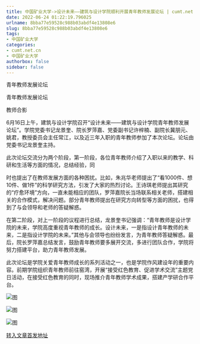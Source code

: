 ```yaml
---
title: 中国矿业大学->设计未来——建筑与设计学院顺利开展青年教师发展论坛 | cumt.net.cn
date: 2022-06-24 01:22:19.796025
urlname: 8bba77e59528c988b03abdf4e13808e6
slug: 8bba77e59528c988b03abdf4e13808e6
tags: 
- 中国矿业大学
categories:
- cumt.net.cn
- 中国矿业大学
authorbox: false
sidebar: false
---
```

青年教师发展论坛

青年教师发展论坛

教师合影

6月16日上午，建筑与设计学院召开“设计未来——建筑与设计学院青年教师发展论坛”。学院党委书记龙景奎、院长罗萍嘉、党委副书记许梓楠、副院长冀朋元、姚君，教授委员会主任常江，以及近三年入职的青年教师参加了本次论坛。论坛由党委书记龙景奎主持。

此次论坛交流分为两个阶段，第一阶段，各位青年教师介绍了入职以来的教学、科研和生活等方面的情况，总结经验，同
<!--more-->
时也提出了在教师发展方面的各种困扰。比如，朱兆华老师提出了“看1000件、想10件、做1件”的科学研究方法，引发了大家的热烈讨论。王诗琪老师提出其研究的“疗愈环境”方向，一直未能相应的团队，罗萍嘉院长当场联系相关老师，搭建相关的合作模式，解决问题。部分青年教师提出在研究方向转型等方面的困扰，也得到了与会领导和老师的答疑解惑。

在第二阶段，对上一阶段的议程进行总结，龙景奎书记强调：“青年教师是设计学院的未来，学院高度重视青年教师的成长。设计未来，一是指设计青年教师的未来，二是指设计学院的未来。”其他与会领导也纷纷发言，为青年教师答疑解惑。最后，院长罗萍嘉总结发言，鼓励青年教师要多展开交流，多进行团队合作，学院将努力搭建平台，助力青年教师发展。

此次论坛是学院关爱青年教师成长的系列活动之一，也是学院作风建设年的重要内容。前期学院组织青年教师前往窑湾，开展“接受红色教育、促进学术交流”主题党日活动，在接受红色教育的同时，现场推介青年教师学术成果，搭建产学研合作平台。

![图](http://xwzx.cumt.edu.cn/_upload/article/images/19/f1/478fbeed484195dfa0b0ccc41e0b/2991c9f5-f61b-4c03-94fa-085dfb9da97e.jpg)

![图](http://xwzx.cumt.edu.cn/_upload/article/images/19/f1/478fbeed484195dfa0b0ccc41e0b/651a23f1-c58a-45af-8e2c-3534956bfbcb.png)

![图](http://xwzx.cumt.edu.cn/_upload/article/images/19/f1/478fbeed484195dfa0b0ccc41e0b/4d3dcea7-31f4-4518-ac64-fc5f5ee7d347.png)

[转入文章首发地址](http://xwzx.cumt.edu.cn/8d/ce/c523a626126/page.htm)